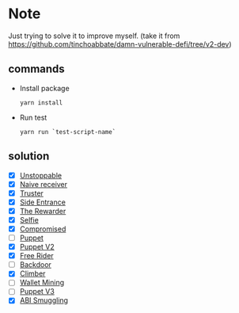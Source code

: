 # Note
Just trying to solve it to improve myself.
(take it from https://github.com/tinchoabbate/damn-vulnerable-defi/tree/v2-dev)

## commands
- Install package
    ```
    yarn install
    ```
- Run test
    ```
    yarn run `test-script-name`
    ```

## solution
- [x] [Unstoppable](https://github.com/CokeFung/damn-vulnerable-defi-v3-ethers-solution/tree/main/test/unstoppable)
- [x] [Naive receiver](https://github.com/CokeFung/damn-vulnerable-defi-v3-ethers-solution/tree/main/test/naive-receiver)
- [x] [Truster](https://github.com/CokeFung/damn-vulnerable-defi-v3-ethers-solution/tree/main/test/truster)
- [x] [Side Entrance](https://github.com/CokeFung/damn-vulnerable-defi-v3-ethers-solution/tree/main/test/side-entrance)
- [x] [The Rewarder](https://github.com/CokeFung/damn-vulnerable-defi-v3-ethers-solution/tree/main/test/the-rewarder)
- [x] [Selfie](https://github.com/CokeFung/damn-vulnerable-defi-v3-ethers-solution/tree/main/test/selfie)
- [x] [Compromised](https://github.com/CokeFung/damn-vulnerable-defi-v3-ethers-solution/tree/main/test/compromised)
- [ ] [Puppet](https://github.com/CokeFung/damn-vulnerable-defi-v3-ethers-solution/tree/main/test/puppet)
- [x] [Puppet V2](https://github.com/CokeFung/damn-vulnerable-defi-v3-ethers-solution/tree/main/test/puppet-v2)
- [x] [Free Rider](https://github.com/CokeFung/damn-vulnerable-defi-v3-ethers-solution/tree/main/test/free-rider)
- [ ] [Backdoor](https://github.com/CokeFung/damn-vulnerable-defi-v3-ethers-solution/tree/main/test/backdoor)
- [x] [Climber](https://github.com/CokeFung/damn-vulnerable-defi-v3-ethers-solution/tree/main/test/climber)
- [ ] [Wallet Mining](https://github.com/CokeFung/damn-vulnerable-defi-v3-ethers-solution/tree/main/test/wallet-mining)
- [ ] [Puppet V3](https://github.com/CokeFung/damn-vulnerable-defi-v3-ethers-solution/tree/main/test/puppet-v3)
- [x] [ABI Smuggling](https://github.com/CokeFung/damn-vulnerable-defi-v3-ethers-solution/tree/main/test/abi-smuggling)